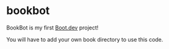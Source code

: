 # bookbot

BookBot is my first [Boot.dev](https://www.boot.dev) project!

You will have to add your own book directory to use this code.
